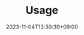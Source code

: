 ---
weight: 900
title: "Usage"
description: ""
icon: "article"
date: "2023-11-04T13:30:39+09:00"
lastmod: "2023-11-04T13:30:39+09:00"
draft: false
toc: true
---